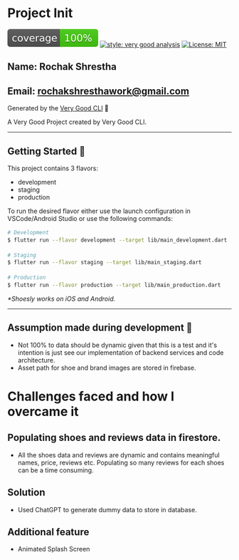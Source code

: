 # Project Init

![coverage][coverage_badge]
[![style: very good analysis][very_good_analysis_badge]][very_good_analysis_link]
[![License: MIT][license_badge]][license_link]
## Name: Rochak Shrestha 
## Email: rochakshresthawork@gmail.com 

Generated by the [Very Good CLI][very_good_cli_link] 🤖

A Very Good Project created by Very Good CLI.

---

## Getting Started 🚀

This project contains 3 flavors:

- development
- staging
- production

To run the desired flavor either use the launch configuration in VSCode/Android Studio or use the following commands:

```sh
# Development
$ flutter run --flavor development --target lib/main_development.dart

# Staging
$ flutter run --flavor staging --target lib/main_staging.dart

# Production
$ flutter run --flavor production --target lib/main_production.dart
```

_\*Shoesly works on iOS and Android._

---

## Assumption made during development 🧪

- Not 100% to data should be dynamic given that this is a test and it's intention is just see our implementation of backend services and code architecture.
- Asset path for shoe and brand images are stored in firebase.

# Challenges faced and how I overcame it

## Populating shoes and reviews data in firestore.
- All the shoes data and reviews are dynamic and contains meaningful names, price, reviews etc. Populating so many reviews for each shoes can be a time consuming.
## Solution
- Used ChatGPT to generate dummy data to store in database.

## Additional feature 
- Animated Splash Screen

[coverage_badge]: coverage_badge.svg
[flutter_localizations_link]: https://api.flutter.dev/flutter/flutter_localizations/flutter_localizations-library.html
[internationalization_link]: https://flutter.dev/docs/development/accessibility-and-localization/internationalization
[license_badge]: https://img.shields.io/badge/license-MIT-blue.svg
[license_link]: https://opensource.org/licenses/MIT
[very_good_analysis_badge]: https://img.shields.io/badge/style-very_good_analysis-B22C89.svg
[very_good_analysis_link]: https://pub.dev/packages/very_good_analysis
[very_good_cli_link]: https://github.com/VeryGoodOpenSource/very_good_cli
